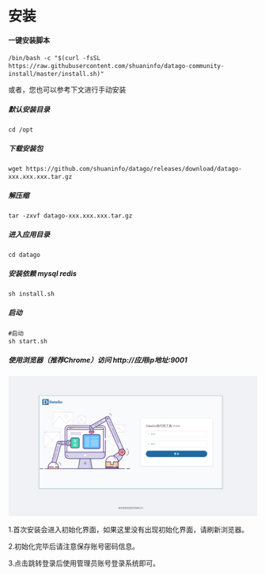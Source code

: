 # 安装

#### 一键安装脚本

```
/bin/bash -c "$(curl -fsSL https://raw.githubusercontent.com/shuaninfo/datago-community-install/master/install.sh)"
```

或者，您也可以参考下文进行手动安装



##### 默认安装目录

```
cd /opt
```



##### 下载安装包

```
wget https://github.com/shuaninfo/datago/releases/download/datago-xxx.xxx.xxx.tar.gz
```



##### 解压缩

```
tar -zxvf datago-xxx.xxx.xxx.tar.gz
```



##### 进入应用目录

```
cd datago
```



##### 安装依赖 mysql redis 

```
sh install.sh
```


##### 启动

```
#启动
sh start.sh

```



##### 使用浏览器（推荐Chrome）访问 http://应用ip地址:9001

![image-20231019181747074](image-20231019181747074.png)



1.首次安装会进入初始化界面，如果这里没有出现初始化界面，请刷新浏览器。

2.初始化完毕后请注意保存账号密码信息。

3.点击跳转登录后使用管理员账号登录系统即可。
